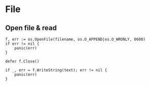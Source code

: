 # File
## Open file & read
```
f, err := os.OpenFile(filename, os.O_APPEND|os.O_WRONLY, 0600)
if err != nil {
    panic(err)
}

defer f.Close()

if _, err = f.WriteString(text); err != nil {
    panic(err)
}
```
